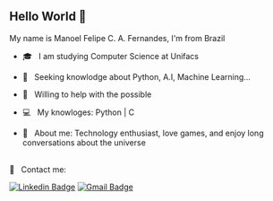 

## Hello World 👋
 My name is Manoel Felipe C. A. Fernandes, I'm from Brazil

- :mortar_board:  &nbsp; I am studying Computer Science at Unifacs

- :scroll: &nbsp; Seeking knowlodge about Python, A.I, Machine Learning... 

- :bell: &nbsp; Willing to help with the possible

- :computer: &nbsp; My knowloges: Python | C 
 
- 💬  &nbsp; About me: Technology enthusiast, love games, and enjoy long conversations about the universe
 
 <br/> :email: &nbsp; Contact me: <br/>
 
 [![Linkedin Badge](https://img.shields.io/badge/-ManoelFernandes-blue?style=flat-square&logo=Linkedin&logoColor=white&link=https://www.linkedin.com/in/manoel-fernandes-b366161ab/)](https://www.linkedin.com/in/manoel-fernandes-b366161ab/) 
 [![Gmail Badge](https://img.shields.io/badge/-manoelfelipefern@gmail.com-c14438?style=flat-square&logo=Gmail&logoColor=white&link=mailto:manoelfelipefern@gmail.com)](mailto:manoelfelipefern@gmail.com) 

